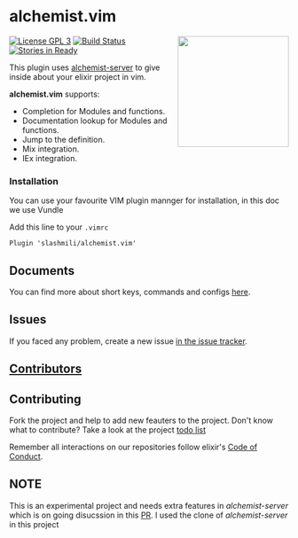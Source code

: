 # alchemist.vim

<img src="https://github.com/slashmili/alchemist.vim/raw/master/logo.png" width="200" align="right">

[![License GPL 3](https://img.shields.io/badge/license-GPL_3-green.svg)](http://www.gnu.org/licenses/gpl-3.0)
[![Build Status](https://travis-ci.org/slashmili/alchemist.vim.svg?branch=develop)](https://travis-ci.org/slashmili/alchemist.vim)
[![Stories in Ready](https://badge.waffle.io/slashmili/alchemist.vim.png?label=ready&title=Ready)](http://waffle.io/slashmili/alchemist.vim)


This plugin uses [alchemist-server](https://github.com/tonini/alchemist-server) to give inside about your elixir project in vim.

**alchemist.vim** supports:

* Completion for Modules and functions.
* Documentation lookup for Modules and functions.
* Jump to the definition.
* Mix integration.
* IEx integration.

### Installation
You can use your favourite VIM plugin mannger for installation, in this doc we use Vundle

Add this line to your `.vimrc`

```
Plugin 'slashmili/alchemist.vim'
```

## Documents

You can find more about short keys, commands and configs [here](https://github.com/slashmili/alchemist.vim/wiki).

## Issues

If you faced any problem, create a new issue [in the issue tracker](https://github.com/slashmili/alchemist.vim/issues).

## [Contributors](https://github.com/slashmili/alchemist.vim/graphs/contributors)

## Contributing

Fork the project and help to add new feauters to the project. Don't know what to contribute? Take a look at the project [todo list](https://github.com/slashmili/alchemist.vim/issues/1)

Remember all interactions on our repositories follow elixir's [Code of Conduct](https://github.com/elixir-lang/elixir/blob/master/CODE_OF_CONDUCT.md).

## NOTE

This is an experimental project and needs extra features in *alchemist-server* which is on going disucssion in this [PR](https://github.com/tonini/alchemist-server/pull/8). I used the clone of *alchemist-server* in this project
